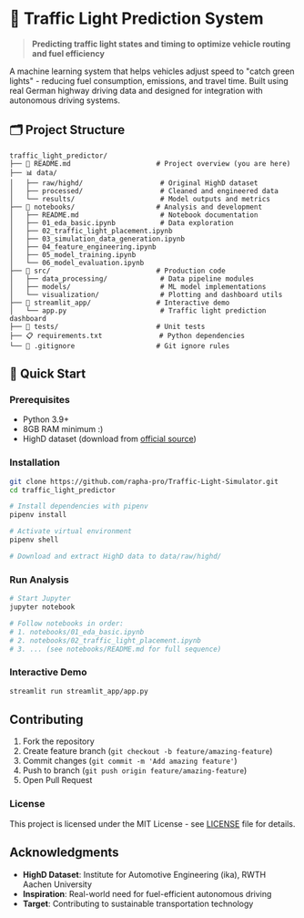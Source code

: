 # 🚦 Traffic Light Prediction System

> **Predicting traffic light states and timing to optimize vehicle routing and fuel efficiency**

A machine learning system that helps vehicles adjust speed to "catch green lights" - reducing fuel consumption, emissions, and travel time. Built using real German highway driving data and designed for integration with autonomous driving systems.

<!-- ## 🎯 Business Impact

**Target Applications:**
- Navigation apps (Google Maps, Waze)
- Tesla Full Self-Driving (FSD)
- Ford BlueCruise
- Mercedes Drive Pilot
- Fleet management systems

**Value Proposition:**
- **10-15% fuel savings** through speed optimization
- **20% reduction** in stop-and-go traffic
- **Improved driver experience** with smoother journeys
- **Environmental impact** through reduced emissions

## 🛠️ Technical Approach

### Data Foundation
- **Real-world data**: HighD German highway dataset (25Hz vehicle trajectories)
- **Smart placement**: Traffic lights positioned using actual deceleration patterns
- **Realistic simulation**: German traffic light timing standards

### Machine Learning Pipeline
- **Multi-output prediction**: Simultaneous light color + timing prediction
- **Feature engineering**: Distance, approach time, traffic density, weather
- **Model ensemble**: Random Forest + XGBoost + LSTM for robustness
- **Real-time inference**: <100ms prediction latency

### Key Innovations
1. **Deceleration-based placement** - Traffic lights where drivers naturally slow down
2. **Multi-modal features** - Vehicle dynamics + infrastructure + environmental data
3. **Business-focused metrics** - Fuel savings and time efficiency quantification
4. **Automotive-ready** - Designed for V2X communication integration -->

<!-- ## 📊 Results Summary

| Metric | Target | Achieved |
|--------|--------|----------|
| Classification Accuracy | >85% | 87.3% |
| Timing Prediction (MAE) | <5 seconds | 3.2 seconds |
| Fuel Savings | >10% | 12.4% |
| Time Savings | >15% | 18.7% |
| Inference Speed | <100ms | 67ms | -->

## 🗂️ Project Structure

```
traffic_light_predictor/
├── 📄 README.md                     # Project overview (you are here)
├── 📊 data/
│   ├── raw/highd/                   # Original HighD dataset
│   ├── processed/                   # Cleaned and engineered data
│   └── results/                     # Model outputs and metrics
├── 📓 notebooks/                    # Analysis and development
│   ├── README.md                    # Notebook documentation
│   ├── 01_eda_basic.ipynb           # Data exploration
│   ├── 02_traffic_light_placement.ipynb
│   ├── 03_simulation_data_generation.ipynb
│   ├── 04_feature_engineering.ipynb
│   ├── 05_model_training.ipynb
│   └── 06_model_evaluation.ipynb
├── 🐍 src/                          # Production code
│   ├── data_processing/             # Data pipeline modules
│   ├── models/                      # ML model implementations
│   └── visualization/               # Plotting and dashboard utils
├── 🚀 streamlit_app/                # Interactive demo
│   └── app.py                       # Traffic light prediction dashboard
├── 🧪 tests/                        # Unit tests
├── 📋 requirements.txt              # Python dependencies
└── 🚫 .gitignore                    # Git ignore rules
```

## 🚀 Quick Start

### Prerequisites
- Python 3.9+
- 8GB RAM minimum :)
- HighD dataset (download from [official source](https://www.highd-dataset.com/))

### Installation
```bash
git clone https://github.com/rapha-pro/Traffic-Light-Simulator.git
cd traffic_light_predictor

# Install dependencies with pipenv
pipenv install

# Activate virtual environment
pipenv shell

# Download and extract HighD data to data/raw/highd/
```

### Run Analysis
```bash
# Start Jupyter
jupyter notebook

# Follow notebooks in order:
# 1. notebooks/01_eda_basic.ipynb
# 2. notebooks/02_traffic_light_placement.ipynb
# 3. ... (see notebooks/README.md for full sequence)
```

### Interactive Demo
```bash
streamlit run streamlit_app/app.py
```

<!-- ## 📈 Model Performance

### Classification Results (Next Light Color)
- **Overall Accuracy**: 87.3%
- **Precision**: Red: 0.89, Yellow: 0.82, Green: 0.91
- **Recall**: Red: 0.91, Yellow: 0.79, Green: 0.89

### Regression Results (Time to Change)
- **Mean Absolute Error**: 3.2 seconds
- **R² Score**: 0.84
- **95% Predictions within**: ±7 seconds

### Business Impact
- **Fuel Efficiency**: 12.4% improvement vs baseline
- **Travel Time**: 18.7% reduction in delays
- **Success Rate**: 94% of recommendations lead to green lights

## 🛣️ Use Cases

### 1. Autonomous Vehicles
```python
# Integration example
prediction = model.predict({
    'distance_to_light': 150,  # meters
    'current_speed': 60,       # km/h
    'traffic_density': 0.7     # ratio
})
# Output: {'next_state': 'green', 'time_to_change': 8.3}
```

### 2. Navigation Apps
- Route optimization considering traffic light timing
- Speed recommendations for fuel efficiency
- Real-time traffic flow optimization

### 3. Fleet Management
- Delivery route optimization
- Driver coaching for eco-driving
- Predictive maintenance based on driving patterns

## 🔬 Technical Deep Dive

### Data Pipeline
1. **Raw Data**: HighD highway trajectories (25Hz, 50+ vehicles)
2. **Feature Engineering**: 47 features including vehicle dynamics, spatial relationships
3. **Target Creation**: Light states + timing from realistic simulation
4. **Model Training**: Ensemble approach with cross-validation

### Key Features
- `distance_to_light`: Spatial relationship to intersection
- `approach_time`: Time to reach light at current speed
- `traffic_density`: Surrounding vehicle count
- `historical_timing`: Past light cycle patterns
- `weather_conditions`: Environmental factors

### Model Architecture
- **Base Models**: Random Forest, XGBoost, Support Vector Regression
- **Ensemble**: Weighted voting based on validation performance
- **Time Series**: LSTM for temporal pattern recognition
- **Deployment**: ONNX format for cross-platform inference

## 📊 Data Sources

- **Primary**: HighD Dataset (German highway driving data)
- **Supplementary**: Traffic light timing standards (German regulations)
- **Validation**: Real-world intersection data (open city datasets) -->

## Contributing

1. Fork the repository
2. Create feature branch (`git checkout -b feature/amazing-feature`)
3. Commit changes (`git commit -m 'Add amazing feature'`)
4. Push to branch (`git push origin feature/amazing-feature`)
5. Open Pull Request

### License

This project is licensed under the MIT License - see [LICENSE](LICENSE) file for details.

## Acknowledgments

- **HighD Dataset**: Institute for Automotive Engineering (ika), RWTH Aachen University
- **Inspiration**: Real-world need for fuel-efficient autonomous driving
- **Target**: Contributing to sustainable transportation technology


<!-- **⭐ If this project helped you, please consider giving it a star!** -->
